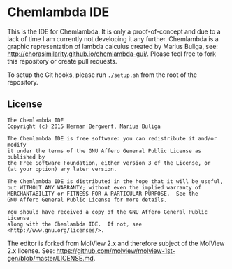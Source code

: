 Chemlambda IDE
==============
This is the IDE for Chemlambda. It is only a proof-of-concept and due to a lack
of time I am currently not developing it any further. Chemlambda is a graphic
representation of lambda calculus created by Marius Buliga, see:
http://chorasimilarity.github.io/chemlambda-gui/. Please feel free to fork this
repository or create pull requests.

To setup the Git hooks, please run `./setup.sh` from the root of the repository.

License
-------
```
The Chemlambda IDE
Copyright (c) 2015 Herman Bergwerf, Marius Buliga

The Chemlambda IDE is free software: you can redistribute it and/or modify
it under the terms of the GNU Affero General Public License as published by
the Free Software Foundation, either version 3 of the License, or
(at your option) any later version.

The Chemlambda IDE is distributed in the hope that it will be useful,
but WITHOUT ANY WARRANTY; without even the implied warranty of
MERCHANTABILITY or FITNESS FOR A PARTICULAR PURPOSE.  See the
GNU Affero General Public License for more details.

You should have received a copy of the GNU Affero General Public License
along with the Chemlambda IDE.  If not, see <http://www.gnu.org/licenses/>.
```

The editor is forked from MolView 2.x and therefore subject of the MolView 2.x
license. See: https://github.com/molview/molview-1st-gen/blob/master/LICENSE.md.
